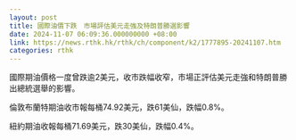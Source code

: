 ```yaml
---
layout: post
title: 國際油價下跌　市場評估美元走強及特朗普勝選影響
date: 2024-11-07 06:09:36.000000000 +08:00
link: https://news.rthk.hk/rthk/ch/component/k2/1777895-20241107.htm
categories: rthk
---
```


國際期油價格一度曾跌逾2美元，收市跌幅收窄，市場正評估美元走強和特朗普勝出總統選舉的影響。

倫敦布蘭特期油收市報每桶74.92美元，跌61美仙，跌幅0.8%。

紐約期油收報每桶71.69美元，跌30美仙，跌幅0.4%。
